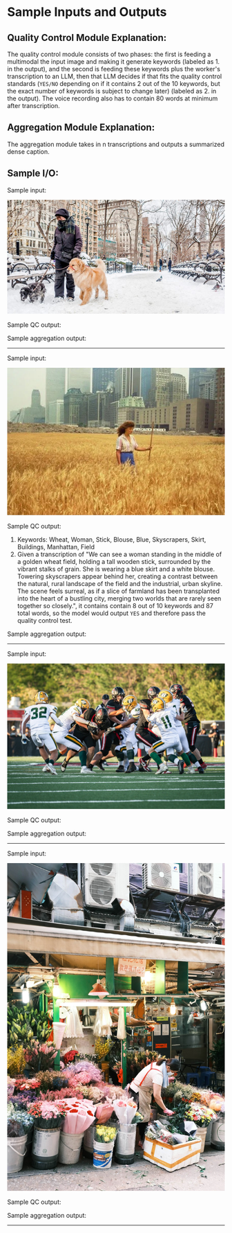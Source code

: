 # Sample Inputs and Outputs 
## Quality Control Module Explanation:
The quality control module consists of two phases: the first is feeding a multimodal the input image and making it generate keywords (labeled as 1. in the output), and the second is feeding these keywords plus the worker's transcription to an LLM, then that LLM decides if that fits the quality control standards (`YES/NO` depending on if it contains 2 out of the 10 keywords, but the exact number of keywords is subject to change later) (labeled as 2. in the output). The voice recording also has to contain 80 words at minimum after transcription.

## Aggregation Module Explanation:
The aggregation module takes in n transcriptions and outputs a summarized dense caption.


## Sample I/O:
Sample input:

![First image](./image1.jpeg)

Sample QC output:

Sample aggregation output:

---
Sample input:

![Second image](./image2.jpg)

Sample QC output:
1. Keywords: Wheat, Woman, Stick, Blouse, Blue, Skyscrapers, Skirt, Buildings, Manhattan, Field
2. Given a transcription of "We can see a woman standing in the middle of a golden wheat field, holding a tall wooden stick, surrounded by the vibrant stalks of grain. She is wearing a blue skirt and a white blouse. Towering skyscrapers appear behind her, creating a contrast between the natural, rural landscape of the field and the industrial, urban skyline. The scene feels surreal, as if a slice of farmland has been transplanted into the heart of a bustling city, merging two worlds that are rarely seen together so closely.", it contains contain 8 out of 10 keywords and 87 total words, so the model would output `YES` and therefore pass the quality control test.

Sample aggregation output:

---
Sample input:

![Third image](./image3.jpg)

Sample QC output:

Sample aggregation output:

---
Sample input:

![Fourth image](./image4.jpg)

Sample QC output:

Sample aggregation output:

---
